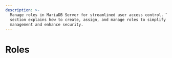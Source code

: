 ```yaml
---
description: >-
  Manage roles in MariaDB Server for streamlined user access control. This
  section explains how to create, assign, and manage roles to simplify privilege
  management and enhance security.
---
```


# Roles


